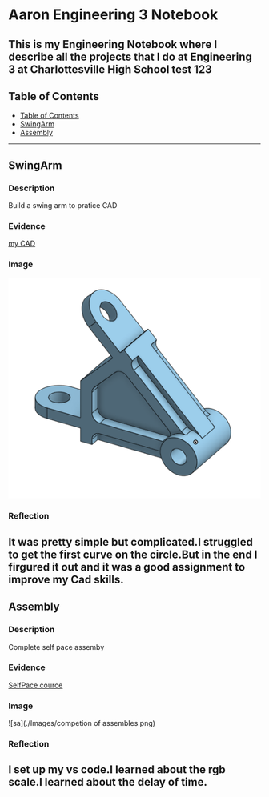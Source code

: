 # Aaron Engineering 3 Notebook
This is my Engineering Notebook where I describe all the projects that I do at Engineering 3 at Charlottesville High School
test 123
---
## Table of Contents
* [Table of Contents](#Table-of-Contents)
* [SwingArm](#SwingArm)
* [Assembly](#Assembly)


---

## SwingArm

### Description

Build a swing arm to pratice CAD

### Evidence

[my CAD](https://cvilleschools.onshape.com/documents/04a2a2682a175341dbda7c25/w/bbb4bfa104fd0f707b8df215/e/a370caffece3a41edc31a029)

### Image

![sa](./Images/SwingArm.png)

### Reflection

It was pretty simple but complicated.I struggled to get the first curve on the circle.But in the end I firgured it out and it was a good assignment to improve my Cad skills.
---

## Assembly

### Description

Complete self pace assemby 

### Evidence

[SelfPace cource](https://learn.onshape.com/learn/course/fundamentals-onshape-assemblies/mating-assembly-components/exercise-creating-mate-connectors)

### Image

![sa](./Images/competion of assembles.png)

### Reflection

I set up my vs code.I learned about the rgb scale.I learned about the delay of time.
---

